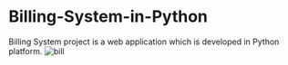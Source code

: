 # Billing-System-in-Python
Billing System project is a web application which is developed in Python platform.
![bill](https://user-images.githubusercontent.com/78893155/155141055-f91bd409-4027-493f-9be6-665966e330b7.jpg)


